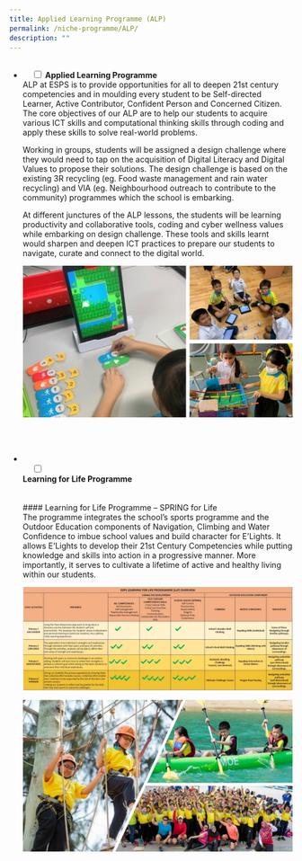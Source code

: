 ```yaml
---
title: Applied Learning Programme (ALP)
permalink: /niche-programme/ALP/
description: ""
---
```

<ul class="jekyllcodex_accordion">  
  <li>  
    <input type="checkbox" id="accordion1">  
		<label for="accordion1"><b>Applied Learning Programme</b></label>  
    <div>  
ALP at ESPS is to provide opportunities for all to deepen 21st century competencies and in moulding every student to be Self-directed Learner, Active Contributor, Confident Person and Concerned Citizen. The core objectives of our ALP are to help our students to acquire various ICT skills and computational thinking skills through coding and apply these skills to solve real-world problems.

  

Working in groups, students will be assigned a design challenge where they would need to tap on the acquisition of Digital Literacy and Digital Values to propose their solutions. The design challenge is based on the existing 3R recycling (eg. Food waste management and rain water recycling) and VIA (eg. Neighbourhood outreach to contribute to the community) programmes which the school is embarking.

  

At different junctures of the ALP lessons, the students will be learning productivity and collaborative tools, coding and cyber wellness values while embarking on design challenge. These tools and skills learnt would sharpen and deepen ICT practices to prepare our students to navigate, curate and connect to the digital world.



![](/images/ALP/ALP.jpg)
    </div>  
</li>
	
  <li>  
    <input type="checkbox" id="accordion2">  
		<label for="accordion2"><b>Learning for Life Programme</b></label>  
    <div>  			
			#### Learning for Life Programme – SPRING for Life <br>
The programme integrates the school’s sports programme and the Outdoor Education components of Navigation, Climbing and Water Confidence to imbue school values and build character for E’Lights. It allows E’Lights to develop their 21st Century Competencies while putting knowledge and skills into action in a progressive manner. More importantly, it serves to cultivate a lifetime of active and healthy living within our students.

![](/images/LLP/LLP.tif)

![](/images/LLP/LLP%20(All).jpg)
    </div>  
</li>